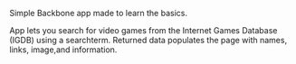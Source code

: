 Simple Backbone app made to learn the basics.

App lets you search for video games from the Internet Games Database (IGDB) using a searchterm. Returned data populates the page with names, links, image,and information.

